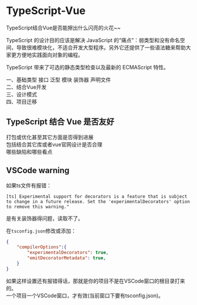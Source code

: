 # TypeScript-Vue

TypeScript结合Vue是否能擦出什么闪亮的火花~~

TypeScript 的设计目的应该是解决 JavaScript 的“痛点”：弱类型和没有命名空间，导致很难模块化，不适合开发大型程序。另外它还提供了一些语法糖来帮助大家更方便地实践面向对象的编程。

TypeScript 带来了可选的静态类型检查以及最新的 ECMAScript 特性。

一、基础类型 接口 泛型 模块 装饰器 声明文件  
二、结合Vue开发  
三、设计模式  
四、项目迁移  

## TypeScript 结合 Vue 是否友好

打包或优化甚至其它方面是否得到进展  
包括结合其它库或者vue官网设计是否合理  
哪些缺陷和哪些看点  

## VSCode warning

如果ts文件有报错：  

```text
[ts] Experimental support for decorators is a feature that is subject to change in a future release. Set the 'experimentalDecorators' option to remove this warning."
```

是有关装饰器得问题，读取不了。

在`tsconfig.json`修改或添加：  

```json
{  
    "compilerOptions":{  
        "experimentalDecorators": true,
        "emitDecoratorMetadata": true,
    }
}
```

如果这样设置还有报错得话，那就是你的项目不是在VSCode窗口的根目录打来的。  
一个项目一个VSCode窗口，才有效(当前窗口下要有tsconfig.json)。

